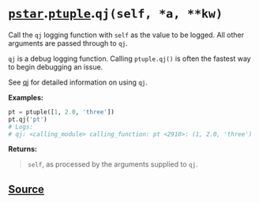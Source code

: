 # [`pstar`](./pstar.md).[`ptuple`](./pstar_ptuple.md).`qj(self, *a, **kw)`

Call the `qj` logging function with `self` as the value to be logged. All other arguments are passed through to `qj`.

`qj` is a debug logging function. Calling `ptuple.qj()` is often the fastest way
to begin debugging an issue.

See [qj](https://github.com/iansf/qj) for detailed information on using `qj`.

**Examples:**
```python
pt = ptuple([1, 2.0, 'three'])
pt.qj('pt')
# Logs:
# qj: <calling_module> calling_function: pt <2910>: (1, 2.0, 'three')
```

**Returns:**

>    `self`, as processed by the arguments supplied to `qj`.



## [Source](../pstar/pstar.py#L1083-L1104)